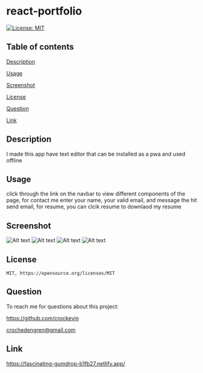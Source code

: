 # react-portfolio
  [![License: MIT](https://img.shields.io/badge/License-MIT-yellow.svg)](https://opensource.org/licenses/MIT)
## Table of contents

[Description](#description)

[Usage](#usage)

[Screenshot](#screenshot)

[License](#license)

[Question](#question)

[Link](#link)


## Description

  I made this app have text editor that can be installed as a pwa and used offline
## Usage

  click through the link on the navbar to view different components of the page, 
  for contact me enter your name, your valid email, and message the hit send email,
  for resume, you can clcik resume to downlaod my resume
## Screenshot
![Alt text](<screenshots/Web capture_14-1-2024_23303_localhost.jpeg>)
![Alt text](<screenshots/Web capture_14-1-2024_232921_localhost.jpeg>)
![Alt text](<screenshots/Web capture_14-1-2024_232938_localhost.jpeg>)
![Alt text](<screenshots/Web capture_14-1-2024_232949_localhost.jpeg>)
## License

    MIT, https://opensource.org/licenses/MIT
## Question

  To reach me for questions about this project:

  https://github.com/crockevin

  crochedengren@gmail.com
## Link
https://fascinating-gumdrop-b1fb27.netlify.app/
